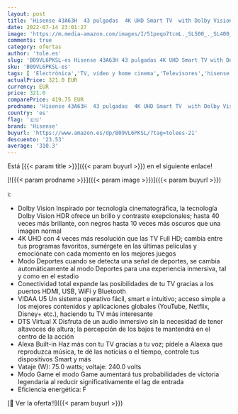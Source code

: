 ```yaml
---
layout: post
title: 'Hisense 43A63H  43 pulgadas  4K UHD Smart TV  with Dolby Vision HDR  DTS Virtual X  Disney+  Netflix  Freeview Play and Alexa Built-in  Bluetooth  Wifi  Nuevo 2022 '
date: 2022-07-14 23:01:27
image: 'https://m.media-amazon.com/images/I/51peqo7tcmL._SL500_._SL400_.jpg'
comments: true
category: ofertas
author: 'tole.es'
slug: 'B09VL6PKSL-es Hisense 43A63H 43 pulgadas 4K UHD Smart TV with Dolby...'
sku: 'B09VL6PKSL-es'
tags: [ 'Electrónica','TV, vídeo y home cinema','Televisores','hisense','smart','tv','🇪🇸', ]
actualPrice: 321.0 EUR
currency: EUR
price: 321.0
comparePrice: 419.75 EUR
prodname: 'Hisense 43A63H  43 pulgadas  4K UHD Smart TV  with Dolby Vision HDR  DTS Virtual X  Disney+  Netflix  Freeview Play and Alexa Built-in  Bluetooth  Wifi  Nuevo 2022 '
country: 'es'
flag: '🇪🇸'
brand: 'Hisense'
buyurl: 'https://www.amazon.es/dp/B09VL6PKSL/?tag=tolees-21'
descuento: '23.53'
average: '310.3'
---
```


Está [{{< param title >}}]({{< param buyurl >}}) en el siguiente enlace!

[![{{< param prodname >}}]({{< param image >}})]({{< param buyurl >}})

ℹ️:

- Dolby Vision Inspirado por tecnología cinematográfica, la tecnología Dolby Vision HDR ofrece un brillo y contraste exepcionales; hasta 40 veces más brillante, con negros hasta 10 veces más oscuros que una imagen normal
- 4K UHD con 4 veces más resolución que las TV Full HD; cambia entre tus programas favoritos, sumérgete en las últimas películas y emociónate con cada momento en los mejores juegos
- Modo Deportes cuando se detecta una señal de deportes, se cambia automáticamente al modo Deportes para una experiencia inmersiva, tal y como en el estadio
- Conectividad total expande las posibilidades de tu TV gracias a los puertos HDMI, USB, WiFi y Bluetooth
- VIDAA U5 Un sistema operativo fácil, smart e intuitivo; acceso simple a los mejores contenidos y aplicaciones globales (YouTube, Netflix, Disney+ etc.), haciendo tu TV más interesante
- DTS Virtual X Disfruta de un audio inmersivo sin la necesidad de tener altavoces de altura; la percepción de los bajos te mantendrá en el centro de la acción
- Alexa Built-in Haz más con tu TV gracias a tu voz; pídele a Alaexa que reproduzca música, te dé las noticias o el tiempo, controle tus dispositivos Smart y más
- Vataje (W): 75.0 watts; voltaje: 240.0 volts
- Modo Game el modo Game aumentará tus probabilidades de victoria legendaria al reducir significativamente el lag de entrada
- Eficiencia energética: F

[🛒 Ver la oferta!!]({{< param buyurl >}})
